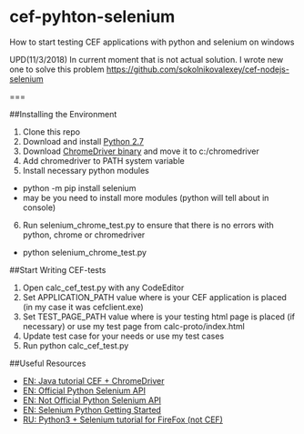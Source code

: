 # cef-pyhton-selenium
How to start testing CEF applications with python and selenium on windows

UPD(11/3/2018) In current moment that is not actual solution.
I wrote new one to solve this problem
https://github.com/sokolnikovalexey/cef-nodejs-selenium

===

##Installing the Environment
1. Clone this repo
2. Download and install [Python 2.7](https://www.python.org/downloads/)
3. Download [ChromeDriver binary](https://sites.google.com/a/chromium.org/chromedriver/) and move it to c:/chromedriver
4. Add chromedriver to PATH system variable
5. Install necessary python modules
  * python -m pip install selenium
  * may be you need to install more modules (python will tell about in console)
6. Run selenium_chrome_test.py to ensure that there is no errors with python, chrome or chromedriver
  * python selenium_chrome_test.py

##Start Writing CEF-tests
1. Open calc_cef_test.py with any CodeEditor
2. Set APPLICATION_PATH value where is your CEF application is placed (in my case it was cefclient.exe)
3. Set TEST_PAGE_PATH value where is your testing html page is placed (if necessary) or use my test page from calc-proto/index.html
4. Update test case for your needs or use my test cases
4. Run python calc_cef_test.py

##Useful Resources
* [EN: Java tutorial CEF + ChromeDriver](https://bitbucket.org/chromiumembedded/cef/wiki/UsingChromeDriver)
* [EN: Official Python Selenium API](https://seleniumhq.github.io/selenium/docs/api/py/api.html)
* [EN: Not Official Python Selenium API](http://selenium-python.readthedocs.io/api.html)
* [EN: Selenium Python Getting Started](http://selenium-python.readthedocs.io/getting-started.html)
* [RU: Python3 + Selenium tutorial for FireFox (not CEF)](https://habrahabr.ru/post/248559/)
